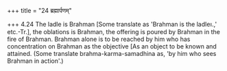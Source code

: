+++
title = "24 ब्रह्मार्पणम्"

+++
4.24 The ladle is Brahman \[Some translate as 'Brahman is the ladle৷৷.,'
etc.-Tr.\], the oblations is Brahman, the offering is poured by Brahman
in the fire of Brahman. Brahman alone is to be reached by him who has
concentration on Brahman as the objective \[As an object to be known and
attained. (Some translate brahma-karma-samadhina as, 'by him who sees
Brahman in action'.)
